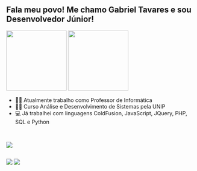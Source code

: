 ## Fala meu povo! Me chamo Gabriel Tavares e sou Desenvolvedor Júnior!

<img height="160em" src="https://github-readme-stats.vercel.app/api?username=tavareesdev&show_icons=true&theme=github_dark&include_all_commits=true&count_private=true"/>   <img height="160em"  src="https://github-readme-stats.vercel.app/api/top-langs/?username=tavareesdev&layout=compact&langs_count=7&theme=github_dark"/>
<br>

- 👨‍🏫 Atualmente trabalho como Professor de Informática
- 🧑‍💻 Curso Análise e Desenvolvimento de Sistemas pela UNIP
- 💻 Já trabalhei com linguagens ColdFusion, JavaScript, JQuery, PHP, SQL e Python

<br>
<p align="left">
  <a href="https://skillicons.dev">
    <img src="https://skillicons.dev/icons?i=html,css,js,jquery,php,python,sql" />
  </a>
</p>
  
  ##
 
<div> 
  <a href="https://www.linkedin.com/in/gabriel-tavares-176256232/" target="_blank"><img src="https://img.shields.io/badge/-LinkedIn-%230077B5?style=for-the-badge&logo=linkedin&logoColor=white" target="_blank"></a> 
  <a href = "mailto:gtavares.corp@gmail.com"><img src="https://img.shields.io/badge/-Gmail-%23333?style=for-the-badge&logo=gmail&logoColor=white" target="_blank"></a>
</div>
